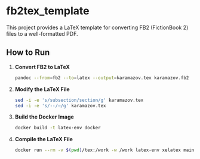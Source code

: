 # fb2tex_template

This project provides a LaTeX template for converting FB2 (FictionBook 2) files to a well-formatted PDF.

## How to Run

1. **Convert FB2 to LaTeX**

   ```sh
   pandoc --from=fb2 --to=latex --output=karamazov.tex karamazov.fb2
   ```

2. **Modify the LaTeX File**

   ```sh
   sed -i -e 's/subsection/section/g' karamazov.tex
   sed -i -e 's/--/—/g' karamazov.tex
   ```

3. **Build the Docker Image**

   ```sh
   docker build -t latex-env docker
   ```

4. **Compile the LaTeX File**

   ```sh
   docker run --rm -v $(pwd)/tex:/work -w /work latex-env xelatex main.tex
   ```

